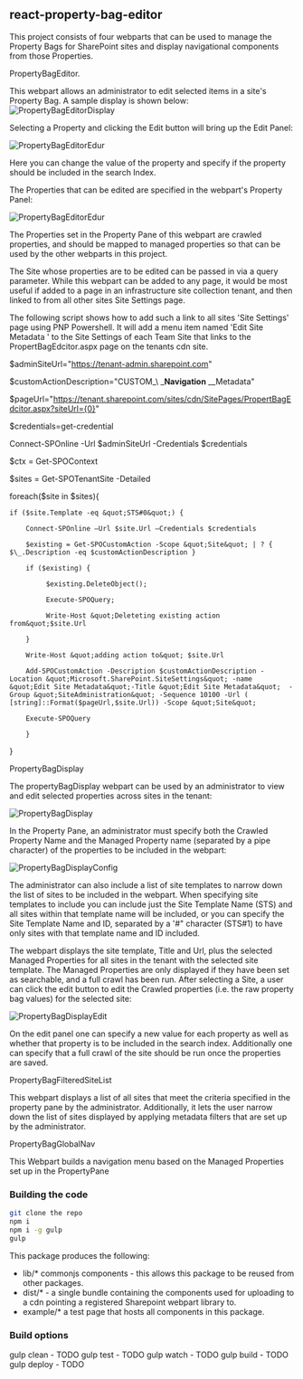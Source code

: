 ## react-property-bag-editor

This project consists of four webparts that can be used to manage the Property Bags for SharePoint sites and display navigational components from those Properties.

PropertyBagEditor.

This webpart allows an administrator to edit selected items in a site&#39;s Property Bag. A sample display is shown below:
![PropertyBagEditorDisplay](./src/images/PropertyBagEditorDisplay.PNG)

Selecting a Property and clicking the Edit button will bring up the Edit Panel:

![PropertyBagEditorEdur](./src/images/PropertyBagEditorEdit.PNG)

Here you can change the value of the property and specify if the property should be included in the search Index. 

The Properties that can be edited are specified in the webpart&#39;s Property Panel:

![PropertyBagEditorEdur](./src/images/PropertyBagEditorConfig.PNG)

The Properties set in the Property Pane of this webpart are crawled properties, and should be mapped to managed properties so that can be used by the other webparts in this project. 

The Site whose properties are to be edited can be passed in via a query parameter. While this webpart can be added to any page, it would be most useful if added to a page in an infrastructure site collection tenant, and then linked to from all other sites Site Settings page.

The following script shows how to add such a link to all sites &#39;Site Settings&#39; page using PNP Powershell. It will add a menu item named &#39;Edit Site Metadata &#39; to the  Site Settings of each Team Site that links to the PropertBagEdcitor.aspx page on the tenants cdn site.

$adminSiteUrl=&quot;https://tenant-admin.sharepoint.com&quot;

$customActionDescription=&quot;CUSTOM_\ ___Navigation__ \__Metadata&quot;

$pageUrl=&quot;https://tenant.sharepoint.com/sites/cdn/SitePages/PropertBagEdcitor.aspx?siteUrl={0}&quot;

$credentials=get-credential

Connect-SPOnline -Url $adminSiteUrl -Credentials $credentials

$ctx = Get-SPOContext

$sites = Get-SPOTenantSite -Detailed

foreach($site in $sites){

    if ($site.Template -eq &quot;STS#0&quot;) {

        Connect-SPOnline –Url $site.Url –Credentials $credentials

        $existing = Get-SPOCustomAction -Scope &quot;Site&quot; | ? { $\_.Description -eq $customActionDescription }

        if ($existing) {

             $existing.DeleteObject();

             Execute-SPOQuery;

             Write-Host &quot;Deleteting existing action from&quot;$site.Url

        }

        Write-Host &quot;adding action to&quot; $site.Url

        Add-SPOCustomAction -Description $customActionDescription -Location &quot;Microsoft.SharePoint.SiteSettings&quot; -name &quot;Edit Site Metadata&quot;-Title &quot;Edit Site Metadata&quot;  -Group &quot;SiteAdministration&quot; -Sequence 10100 -Url ( [string]::Format($pageUrl,$site.Url)) -Scope &quot;Site&quot;

        Execute-SPOQuery

        }

}

PropertyBagDisplay

The propertyBagDisplay webpart can be used by an administrator to view and edit selected properties across sites in the tenant:

![PropertyBagDisplay](./src/images/PropertyBagDisplayDisplay.PNG)

In the Property Pane, an administrator must specify both the Crawled Property Name and the Managed Property name (separated by a pipe character) of the properties to be included in the webpart:

![PropertyBagDisplayConfig](./src/images/PropertBagDisplayConfig.PNG)

The administrator can also include a list of site templates to narrow down the list of sites to be included in the webpart. When specifying site templates to include you can include just the Site Template Name (STS) and all sites within that template name will be included, or you can specify the Site Template Name and ID, separated by a &#39;#&quot; character (STS#1) to have only sites with that template name and ID included.

The webpart displays the site template, Title and Url, plus the selected Managed Properties for all sites in the tenant with the selected site template. The Managed Properties are only displayed if they have been set as searchable, and a full crawl has been run.  After selecting a Site, a user can click the edit button to edit the Crawled properties (i.e. the raw property bag values) for the selected site:

![PropertyBagDisplayEdit](./src/images/PropertyBagDisplayEdit.PNG)

On the edit panel one can specify a new value for each property as well as whether that property is to be included in the search index. Additionally one can specify that a full crawl of the site should be run once the properties are saved.

PropertyBagFilteredSiteList

This webpart displays a list of all sites that meet the criteria specified in the property pane by the administrator. Additionally, it lets the user narrow down the list of sites displayed by applying metadata filters that are set up by the administrator.

PropertyBagGlobalNav

This Webpart builds a navigation menu based on the Managed Properties set up in the PropertyPane

### Building the code

```bash
git clone the repo
npm i
npm i -g gulp
gulp
```

This package produces the following:

* lib/* commonjs components - this allows this package to be reused from other packages.
* dist/* - a single bundle containing the components used for uploading to a cdn pointing a registered Sharepoint webpart library to.
* example/* a test page that hosts all components in this package.

### Build options

gulp clean - TODO
gulp test - TODO
gulp watch - TODO
gulp build - TODO
gulp deploy - TODO
